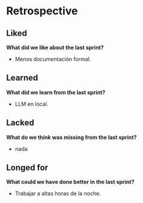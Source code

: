 # Retrospective

## Liked

**What did we like about the last sprint?**

* Menos documentación formal.

## Learned

**What did we learn from the last sprint?**

* LLM en local.

## Lacked

**What do we think was missing from the last sprint?**

* nada

## Longed for

**What could we have done better in the last sprint?**

* Trabajar a altas horas de la noche.
